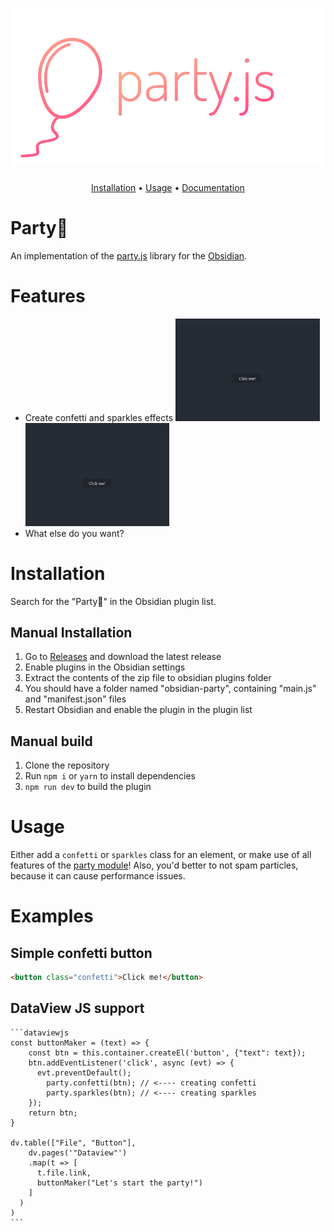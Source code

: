<h1 align="center">
    <img src="https://raw.githubusercontent.com/yiliansource/party-js/main/.github/banner.svg"/>
</h1>

<p align="center">
    <a href="#installation">Installation</a> &bull;
    <a href="#usage">Usage</a> &bull;
    <a href="https://party.js.org/docs">Documentation</a>
</p>

# Party🎉
An implementation of the [party.js](https://party.js.org/) library for the [Obsidian](https://obsidian.md).

# Features
+ Create confetti and sparkles effects
<img src="images/confetti.gif" width="48%"/> <img src="images/sparkles.gif" width="48%"/>
+ What else do you want?

# Installation
Search for the "Party🎉" in the Obsidian plugin list.
## Manual Installation
1. Go to [Releases](https://github.com/shap-po/obsidian-party/releases) and download the latest release
2. Enable plugins in the Obsidian settings
3. Extract the contents of the zip file to obsidian plugins folder
4. You should have a folder named "obsidian-party", containing "main.js" and "manifest.json" files
5. Restart Obsidian and enable the plugin in the plugin list
## Manual build
1. Clone the repository
2. Run `npm i` or `yarn` to install dependencies
3. `npm run dev` to build the plugin

# Usage
Either add a `confetti` or `sparkles` class for an element, or make use of all features of the [party module](https://party.js.org/docs)!
Also, you'd better to not spam particles, because it can cause performance issues.

# Examples
## Simple confetti button
```html
<button class="confetti">Click me!</button>
```
## DataView JS support 
````
```dataviewjs
const buttonMaker = (text) => {
    const btn = this.container.createEl('button', {"text": text});
    btn.addEventListener('click', async (evt) => {
      evt.preventDefault();
	    party.confetti(btn); // <---- creating confetti
	    party.sparkles(btn); // <---- creating sparkles
    });
    return btn;
}

dv.table(["File", "Button"],
	dv.pages('"Dataview"')
    .map(t => [
      t.file.link,
      buttonMaker("Let's start the party!")
    ]
  )
)
```
````

